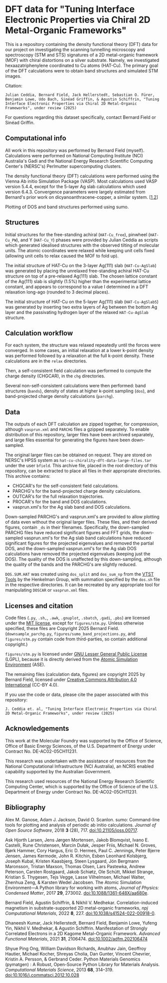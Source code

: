 # DFT data for "Tuning Interface Electronic Properties via Chiral 2D Metal-Organic Frameworks"

This is a repository containing the density functional theory (DFT) data for
our project on investigating the scanning tunnelling microscopy and spectroscopy
(STM and STS) signatures of a 2D metal-organic framework (MOF) with chiral
distortions on a silver substrate.
Namely, we investigated hexaazatriphenylene coordinated to Cu atoms (HAT-Cu).
The primary goal of the DFT calculations were to obtain band structures and
simulated STM images.

Citation:

    Julian Ceddia, Bernard Field, Jack Hellerstedt, Sebastian O. Fürer, Benjamin Lowe, Udo Bach, Sinéad Griffin, & Agustin Schiffrin, "Tuning Interface Electronic Properties via Chiral 2D Metal-Organic Frameworks", under review (2025)

For questions regarding this dataset specifically, contact Bernard Field or Sinéad Griffin.

## Computational info

All work in this repository was performed by Bernard Field (myself).
Calculations were performed on National Computing Institute (NCI) Australia's
Gadi and the National Energy Research Scientific Computing Center's (NERSC's)
Perlmutter supercomputing clusters.

The density functional theory (DFT) calculations were performed using the
Vienna Ab initio Simulation Package (VASP).
Most calculations used VASP version 5.4.4, except for the 5-layer Ag slab
calculations which used version 6.4.3.
Convergence parameters were largely estimated from Bernard's prior work
on dicyanoanthracene-copper, a similar system.
[[1](https://doi.org/10.1038/s41524-022-00918-0),[2](https://doi.org/10.1002/adfm.202106474)]

Plotting of DOS and band structures performed using sumo.

## Structures

Initial structures for the free-standing achiral (`HAT-Cu_free`), pinwheel
(`HAT-Cu_PW`), and Y (`HAT-Cu_Y`) phases were provided by Julian Ceddia
as scripts which generated idealised structures with the observed tilting
of molecular units. The atomic coordinates were relaxed while keeping unit
cells fixed (allowing unit cells to relax caused the MOF to fold up).

The initial structure of HAT-Cu on the 3-layer Ag(111) slab (`HAT-Cu-AgSlab`)
was generated by placing the unrelaxed free-standing achiral HAT-Cu structure
on top of a pre-relaxed Ag(111) slab. The chosen lattice constant of the
Ag(111) slab is slightly (1.5%) higher than the experimental lattice constant,
and appears to correspond to a value I determined in a DFT relaxation long-ago
(rounded to 3 decimal places).

The initial structure of HAT-Cu on the 5-layer Ag(111) slab (`HAT-Cu-AgSlab5`)
was generated by inserting two extra layers of Ag between the bottom Ag layer
and the passivating hydrogen layer of the relaxed `HAT-Cu-AgSlab` structure.

## Calculation workflow

For each system, the structure was relaxed repeatedly until the forces
were converged. In some cases, an initial relaxation at a lower k-point density
was performed followed by a relaxation at the full k-point density.
These calculations are in the `relax` directories.

Then, a self-consistent field calculation was performed to compute the charge
density (CHGCAR), in the `chg` directories.

Several non-self-consistent calculations were then performed:
band structures (`bands`), density of states at higher k-point sampling (`dos`),
and band-projected charge density calculations (`parchg`).

## Data

The outputs of each DFT calculation are zipped together, for compression,
although `vasprun.xml` and `PARCHG` files a gzipped separately.
To enable distribution of this repository, larger files have been archived
separately, and large files essential for generating the figures have been
down-sampled.

The original larger files can be obtained on request.
They are stored on NERSC's HPSS system as
`hat-cu-chirality-dft-data-large-files.tar` under the user `bfield`.
This archive file, placed in the root directory of this repository, can be
extracted to place all files in their appropriate directories.
This archive contains:
- CHGCAR's for the self-consistent field calculations.
- PARCHG's for the band-projected charge density calculations.
- OUTCAR's for the full relaxation trajectories.
- PROCAR's for the band and DOS calculations.
- vasprun.xml's for the Ag slab band and DOS calculations.

Down-sampled PARCHG's and vasprun.xml's are provided to allow plotting of data
even without the original larger files. These files, and their derived figures,
contain `_ds` in their filenames.
Specifically, the down-sampled PARCHG files have reduced significant figures
and FFT grids, the down-sampled vasprun.xml's for the Ag slab band calculations
have reduced significant figures for the projected eigenvalues and removed the
partial DOS, and the down-sampled vasprun.xml's for the Ag slab DOS calculations
have removed the projected eigenvalues (keeping just the DOS).
The quality of the DOS is unaffected by this down-sampling, although the quality
of the bands and the PARCHG's are slightly reduced.

`DOS.SUM.HAT` was created using `dos_split` and `dos_sum_np` from the
[VTST Tools](https://theory.cm.utexas.edu/vtsttools/) by the Henkelman Group,
with summation specified by the `dos.sh` file in the respective directories.
It can be recreated by any appropriate tool for manipulating `DOSCAR` or
`vasprun.xml` files.

## Licenses and citation

Code files (`.py`, `.sh,`, `.awk`, `.gnuplot`, `.sbatch`, `.gadi`, `.pbs`) are
licensed under the [MIT license](https://opensource.org/license/mit), except
for `figures/stm.py`.
Unless otherwise specified, these files are Copyright 2025 Bernard Field.
(`downsample_parchg.py`, `figures/sumo_band_projections.py`, and `figures/stm.py`
contain code from third-parties, so contain additional copyright.)

`figures/stm.py` is licensed under
[GNU Lesser General Public License](https://www.gnu.org/licenses/lgpl-3.0.html)
(LGPL), because it is directly derived from the
[Atomic Simulation Environment](https://wiki.fysik.dtu.dk/ase/index.html) (ASE).

The remaining files (calculation data, figures) are copyright 2025 by Bernard
Field, licensed under
[Creative Commons Attribution 4.0 International](https://creativecommons.org/licenses/by/4.0/)
(CC-BY 4.0).

If you use the code or data, please cite the paper associated with this repository:

    J. Ceddia et. al, "Tuning Interface Electronic Properties via Chiral 2D Metal-Organic Frameworks", under review (2025)

## Acknowledgements

This work at the Molecular Foundry was supported by the Office of Science,
Office of Basic Energy Sciences, of the U.S. Department of Energy under
Contract No. DE-AC02-05CH11231.

This research was undertaken with the assistance of resources from the National
Computational Infrastructure (NCI Australia), an NCRIS enabled capability
supported by the Australian Government.

This research used resources of the National Energy Research Scientific
Computing Center, which is supported by the Office of Science of the U.S.
Department of Energy under Contract No. DE-AC02-05CH11231.

## Bibliography

Alex M. Ganose, Adam J. Jackson, David O. Scanlon.
sumo: Command-line tools for plotting and analysis of periodic ab initio calculations.
_Journal of Open Source Software_, 2018 **3** (28), 717.
[doi:10.21105/joss.00717](https://doi.org/10.21105/joss.00717).

Ask Hjorth Larsen, Jens Jørgen Mortensen, Jakob Blomqvist,
Ivano E. Castelli, Rune Christensen, Marcin Dułak, Jesper Friis,
Michael N. Groves, Bjørk Hammer, Cory Hargus, Eric D. Hermes,
Paul C. Jennings, Peter Bjerre Jensen, James Kermode, John R. Kitchin,
Esben Leonhard Kolsbjerg, Joseph Kubal, Kristen Kaasbjerg,
Steen Lysgaard, Jón Bergmann Maronsson, Tristan Maxson, Thomas Olsen,
Lars Pastewka, Andrew Peterson, Carsten Rostgaard, Jakob Schiøtz,
Ole Schütt, Mikkel Strange, Kristian S. Thygesen, Tejs Vegge,
Lasse Vilhelmsen, Michael Walter, Zhenhua Zeng, & Karsten Wedel Jacobsen.
The Atomic Simulation Environment—A Python library for working with atoms,
_Journal of Physics: Condensed Matter_, 2017 **29**, 273002.
[doi:10.1088/1361-648X/aa680e](https://doi.org/10.1088/1361-648X/aa680e).

Bernard Field, Agustin Schiffrin, & Nikhil V. Medhekar.
Correlation-induced magnetism in substrate-supported 2D metal-organic frameworks,
_npj Computational Materials_, 2022 **8**, 227.
[doi:10.1038/s41524-022-00918-0](https://doi.org/10.1038/s41524-022-00918-0).

Dhaneesh Kumar, Jack Hellerstedt, Bernard Field, Benjamin Lowe, Yufeng Yin,
Nikhil V. Medhekar, & Agustin Schiffrin.
Manifestation of Strongly Correlated Electrons in a 2D Kagome Metal–Organic Framework.
_Advanced Functional Materials_, 2021 **31**, 2106474.
[doi:10.1002/adfm.202106474](https://doi.org/10.1002/adfm.202106474)

Shyue Ping Ong, William Davidson Richards, Anubhav Jain, Geoffroy Hautier,
Michael Kocher, Shreyas Cholia, Dan Gunter, Vincent Chevrier, Kristin A.
Persson, & Gerbrand Ceder.
Python Materials Genomics (pymatgen) : A Robust,
Open-Source Python Library for Materials Analysis.
*Computational Materials Science*, 2013 **68**, 314–319.
[doi:10.1016/j.commatsci.2012.10.028](https://doi.org/10.1016/j.commatsci.2012.10.028)